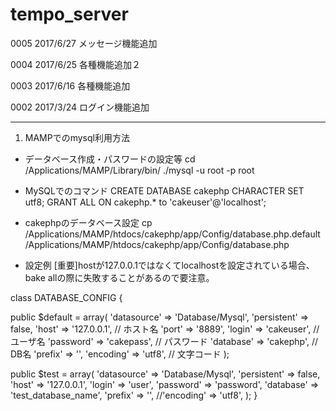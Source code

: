 # tempo_server
0005 2017/6/27 メッセージ機能追加

0004 2017/6/25 各種機能追加２

0003 2017/6/16 各種機能追加

0002 2017/3/24 ログイン機能追加


----------------------------------------------
1. MAMPでのmysql利用方法
* データベース作成・パスワードの設定等
cd /Applications/MAMP/Library/bin/
./mysql -u root -p
root

* MySQLでのコマンド
CREATE DATABASE cakephp CHARACTER SET utf8;
GRANT ALL ON cakephp.* to 'cakeuser'@'localhost';

* cakephpのデータベース設定
cp /Applications/MAMP/htdocs/cakephp/app/Config/database.php.default /Applications/MAMP/htdocs/cakephp/app/Config/database.php

* 設定例
[重要]hostが127.0.0.1ではなくてlocalhostを設定されている場合、bake allの際に失敗することがあるので要注意。

class DATABASE_CONFIG {

public $default = array(
'datasource' => 'Database/Mysql',
'persistent' => false,
'host' => '127.0.0.1',     // ホスト名
'port' => '8889',
'login' => 'cakeuser',     // ユーザ名
'password' => 'cakepass',  // パスワード
'database' => 'cakephp',   // DB名
'prefix' => '',
'encoding' => 'utf8',      // 文字コード
);

public $test = array(
'datasource' => 'Database/Mysql',
'persistent' => false,
'host' => '127.0.0.1',
'login' => 'user',
'password' => 'password',
'database' => 'test_database_name',
'prefix' => '',
//'encoding' => 'utf8',
);
}
